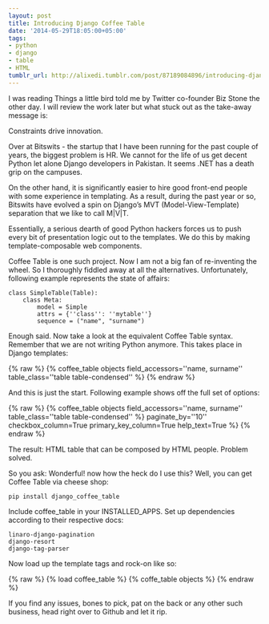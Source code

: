 ```yaml
---
layout: post
title: Introducing Django Coffee Table
date: '2014-05-29T18:05:00+05:00'
tags:
- python
- django
- table
- HTML
tumblr_url: http://alixedi.tumblr.com/post/87189084896/introducing-django-coffee-table
---
```

I was reading Things a little bird told me by Twitter co-founder Biz Stone the other day. I will review the work later but what stuck out as the take-away message is:


  Constraints drive innovation.


Over at Bitswits - the startup that I have been running for the past couple of years, the biggest problem is HR. We cannot for the life of us get decent Python let alone Django developers in Pakistan. It seems .NET has a death grip on the campuses.

On the other hand, it is significantly easier to hire good front-end people with some experience in templating. As a result, during the past year or so, Bitswits have evolved a spin on Django’s MVT (Model-View-Template) separation that we like to call M|V|T.

Essentially, a serious dearth of good Python hackers forces us to push every bit of presentation logic out to the templates. We do this by making template-composable web components.

Coffee Table is one such project. Now I am not a big fan of re-inventing the wheel. So I thoroughly fiddled away at all the alternatives. Unfortunately, following example represents the state of affairs:

    class SimpleTable(Table):
        class Meta:
            model = Simple
            attrs = {''class'': ''mytable''}
            sequence = ("name", "surname")


Enough said. Now take a look at the equivalent Coffee Table syntax. Remember that we are not writing Python anymore. This takes place in Django templates:

{% raw %}
    {% coffee_table 
       objects
       field_accessors=''name, surname'' 
       table_class=''table table-condensed'' %}
{% endraw %}

And this is just the start. Following example shows off the full set of options:

{% raw %}
    {% coffee_table 
       objects 
       field_accessors=''name, surname'' 
       table_class=''table table-condensed'' %}
       paginate_by=''10''
       checkbox_column=True
       primary_key_column=True
       help_text=True %}
{% endraw %}

The result: HTML table that can be composed by HTML people. Problem solved.

So you ask: Wonderful! now how the heck do I use this? Well, you can get Coffee Table via cheese shop:

    pip install django_coffee_table


Include coffee_table in your INSTALLED_APPS. Set up dependencies according to their respective docs:

    linaro-django-pagination
    django-resort
    django-tag-parser

Now load up the template tags and rock-on like so:

{% raw %}
    {% load coffee_table %}
    {% coffe_table objects %}
{% endraw %}

If you find any issues, bones to pick, pat on the back or any other such business, head right over to Github and let it rip.
